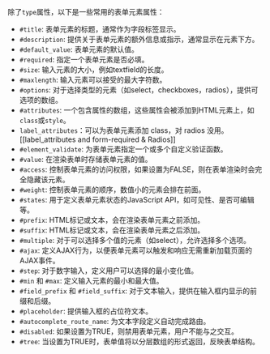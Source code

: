除了`type`属性，以下是一些常用的表单元素属性：

- `#title`: 表单元素的标题，通常作为字段标签显示。
- `#description`: 提供关于表单元素的额外信息或指示，通常显示在元素下方。
- `#default_value`: 表单元素的默认值。
- `#required`: 指定一个表单元素是否必填。
- `#size`: 输入元素的大小，例如textfield的长度。
- `#maxlength`: 输入元素可以接受的最大字符数。
- `#options`: 对于选择类型的元素（如select，checkboxes，radios），提供可选项的数组。
- `#attributes`: 一个包含属性的数组，这些属性会被添加到HTML元素上，如`class`或`style`。
- `label_attributes`：可以为表单元素添加 class，对 radios 没用。[[label_attributes and form-required & Radios]]
- `#element_validate`: 为表单元素指定一个或多个自定义验证函数。
- `#value`: 在渲染表单时存储表单元素的值。
- `#access`: 控制表单元素的访问权限，如果设置为FALSE，则在表单渲染时会完全隐藏该元素。
- `#weight`: 控制表单元素的顺序，数值小的元素会排在前面。
- `#states`: 用于定义表单元素状态的JavaScript API，如可见性、是否可编辑等。
- `#prefix`: HTML标记或文本，会在渲染表单元素之前添加。
- `#suffix`: HTML标记或文本，会在渲染表单元素之后添加。
- `#multiple`: 对于可以选择多个值的元素（如select），允许选择多个选项。
- `#ajax`: 定义AJAX行为，以便表单元素可以触发和响应无需重新加载页面的AJAX事件。
- `#step`: 对于数字输入，定义用户可以选择的最小变化值。
- `#min` 和 `#max`: 定义输入元素的最小和最大值。
- `#field_prefix` 和 `#field_suffix`: 对于文本输入，提供在输入框内显示的前缀和后缀。
- `#placeholder`: 提供输入框的占位符文本。
- `#autocomplete_route_name`: 为文本字段定义自动完成路由。
- `#disabled`: 如果设置为TRUE，则禁用表单元素，用户不能与之交互。
- `#tree`: 当设置为TRUE时，表单值将以分层数组的形式返回，反映表单结构。
